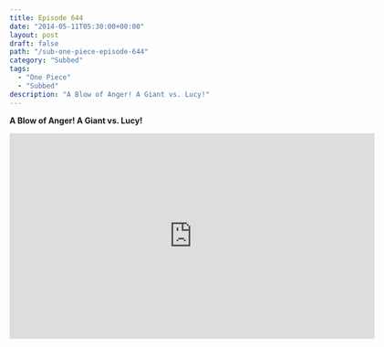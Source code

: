 ```yaml
---
title: Episode 644
date: "2014-05-11T05:30:00+00:00"
layout: post
draft: false
path: "/sub-one-piece-episode-644"
category: "Subbed"
tags:
  - "One Piece"
  - "Subbed"
description: "A Blow of Anger! A Giant vs. Lucy!"
---
```


**A Blow of Anger! A Giant vs. Lucy!**

<iframe width="640" height="360" src="https://www.rapidvideo.com/e/G6FRPG3J72" frameborder="0" marginwidth=0 marginheight=0 scrolling=no allowfullscreen></iframe>

